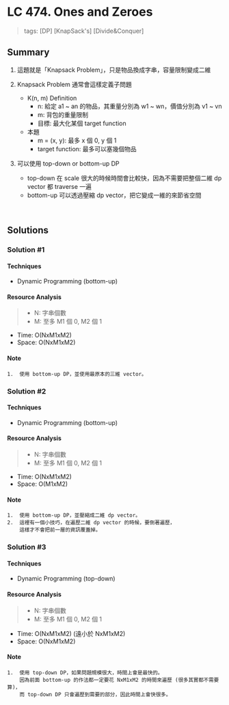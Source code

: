 # LC 474. Ones and Zeroes
> tags:  [DP] [KnapSack's] [Divide&Conquer]

## Summary 
1.  這題就是「Knapsack Problem」，只是物品換成字串，容量限制變成二維
        
2.  Knapsack Problem 通常會這樣定義子問題
    - K(n, m) Definition
        - n: 給定 a1 ~ an 的物品，其重量分別為 w1 ~ wn，價值分別為 v1 ~ vn
        - m: 背包的重量限制
        - 目標: 最大化某個 target function
    - 本題
        - m = (x, y): 最多 x 個 0, y 個 1
        - target function: 最多可以塞幾個物品

3.  可以使用 top-down or bottom-up DP
    - top-down 在 scale 很大的時候時間會比較快，因為不需要把整個二維 dp vector 都 traverse 一遍
    - bottom-up 可以透過壓縮 dp vector，把它變成一維的來節省空間

<br>

## Solutions
### Solution #1
#### Techniques
- Dynamic Programming (bottom-up)

#### Resource Analysis
> - N: 字串個數
> - M: 至多 M1 個 0, M2 個 1
- Time: O(NxM1xM2)
- Space: O(NxM1xM2)

#### Note
```
1.  使用 bottom-up DP，並使用最原本的三維 vector。
```


### Solution #2
#### Techniques
- Dynamic Programming (bottom-up)

#### Resource Analysis
> - N: 字串個數
> - M: 至多 M1 個 0, M2 個 1
- Time: O(NxM1xM2)
- Space: O(M1xM2)

#### Note
```
1.  使用 bottom-up DP，並壓縮成二維 dp vector。
2.  這裡有一個小技巧，在遍歷二維 dp vector 的時候，要倒著遍歷，
    這樣才不會把前一層的資訊覆蓋掉。
```


### Solution #3
#### Techniques
- Dynamic Programming (top-down)

#### Resource Analysis
> - N: 字串個數
> - M: 至多 M1 個 0, M2 個 1
- Time: O(NxM1xM2) (遠小於 NxM1xM2)
- Space: O(NxM1xM2)

#### Note
```
1.  使用 top-down DP，如果問題規模很大，時間上會是最快的。
    因為前面 bottom-up 的作法都一定要花 NxM1xM2 的時間來遍歷 (很多其實都不需要算)，
    而 top-down DP 只會遍歷到需要的部分，因此時間上會快很多。
```

